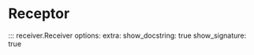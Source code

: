 # Receptor

::: receiver.Receiver
    options:
        extra:
            show_docstring: true
            show_signature: true